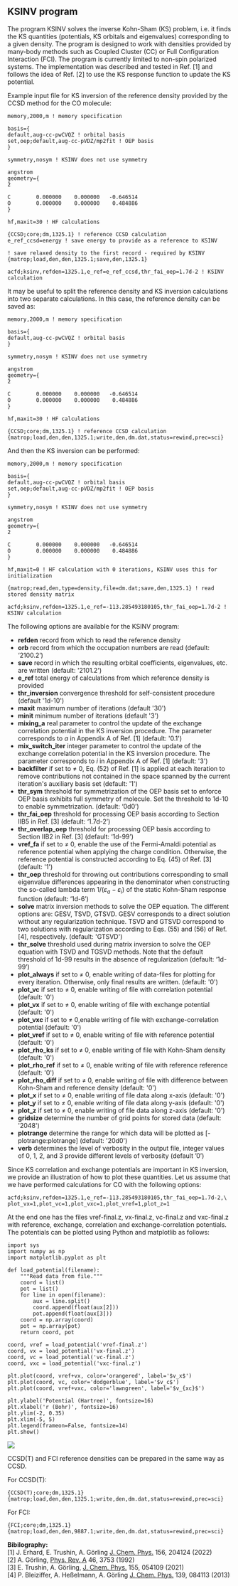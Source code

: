 ## KSINV program
The program KSINV solves the inverse Kohn-Sham (KS) problem, i.e. it finds the KS quantities (potentials, KS orbitals and eigenvalues) corresponding to a given density. The program is designed to work with densities provided by many-body methods such as Coupled Cluster (CC) or Full Configuration Interaction (FCI). The program is currently limited to non-spin polarized systems. The implementation was described and tested in Ref. [1] and follows the idea of Ref. [2] to use the KS response function to update the KS potential.

Example input file for KS inversion of the reference density provided by the CCSD method for the CO molecule:
```
memory,2000,m ! memory specification

basis={
default,aug-cc-pwCVQZ ! orbital basis
set,oep;default,aug-cc-pVDZ/mp2fit ! OEP basis
}

symmetry,nosym ! KSINV does not use symmetry

angstrom
geometry={
2

C        0.000000    0.000000   -0.646514
O        0.000000    0.000000    0.484886
}

hf,maxit=30 ! HF calculations

{CCSD;core;dm,1325.1} ! reference CCSD calculation
e_ref_ccsd=energy ! save energy to provide as a reference to KSINV

! save relaxed density to the first record - required by KSINV
{matrop;load,den,den,1325.1;save,den,1325.1}

acfd;ksinv,refden=1325.1,e_ref=e_ref_ccsd,thr_fai_oep=1.7d-2 ! KSINV calculation
```
It may be useful to split the reference density and KS inversion calculations into two separate calculations. In this case, the reference density can be saved as:
```
memory,2000,m ! memory specification

basis={
default,aug-cc-pwCVQZ ! orbital basis
}

symmetry,nosym ! KSINV does not use symmetry

angstrom
geometry={
2

C        0.000000    0.000000   -0.646514
O        0.000000    0.000000    0.484886
}

hf,maxit=30 ! HF calculations

{CCSD;core;dm,1325.1} ! reference CCSD calculation
{matrop;load,den,den,1325.1;write,den,dm.dat,status=rewind,prec=sci}
```
And then the KS inversion can be performed:
```
memory,2000,m ! memory specification

basis={
default,aug-cc-pwCVQZ ! orbital basis
set,oep;default,aug-cc-pVDZ/mp2fit ! OEP basis
}

symmetry,nosym ! KSINV does not use symmetry

angstrom
geometry={
2

C        0.000000    0.000000   -0.646514
O        0.000000    0.000000    0.484886
}

hf,maxit=0 ! HF calculation with 0 iterations, KSINV uses this for initialization

{matrop;read,den,type=density,file=dm.dat;save,den,1325.1} ! read stored density matrix

acfd;ksinv,refden=1325.1,e_ref=-113.285493180105,thr_fai_oep=1.7d-2 ! KSINV calculation
```
The following options are available for the KSINV program:
- **refden** record from which to read the reference density
- **orb** record from which the occupation numbers are read (default: ‘2100.2’)
- **save** record in which the resulting orbital coefficients, eigenvalues, etc. are written (default: '2101.2')
- **e_ref** total energy of calculations from which reference density is provided
- **thr_inversion** convergence threshold for self-consistent procedure (default '1d-10')
- **maxit** maximum number of iterations (default '30')
- **minit** minimum number of iterations (default '3')
- **mixing_a**  real parameter to control the update of the exchange correlation potential in the KS inversion procedure. The parameter corresponds to $a$ in Appendix A of Ref. [1] (default: '0.1')
- **mix_switch_iter** integer parameter to control the update of the exchange correlation potential in the KS inversion procedure. The parameter corresponds to $i$ in Appendix A of Ref. [1] (default: '3')
- **backfilter** if set to $\neq$ 0, Eq. (52) of Ref. [1] is applied at each iteration to remove contributions not contained in the space spanned by the current iteration's auxiliary basis set (default: '1')
- **thr_sym** threshold for symmetrization of the OEP basis set to enforce OEP basis exhibits full symmetry of molecule. Set the threshold to 1d-10 to enable symmetrization. (default: ‘0d0’)
- **thr_fai_oep** threshold for processing OEP basis according to Section IIB5 in Ref. [3] (default: ‘1.7d-2’)
- **thr_overlap_oep** threshold for processing OEP basis according to Section IIB2 in Ref. [3] (default: ‘1d-99’)
- **vref_fa** if set to $\neq$ 0, enable the use of the Fermi-Amaldi potential as reference potential when applying the charge condition. Otherwise, the reference potential is constructed according to Eq. (45) of Ref. [3] (default: '1')
- **thr_oep** threshold for throwing out contributions corresponding to small eigenvalue differences appearing in the denominator when constructing the so-called lambda term $1/(\varepsilon_a - \varepsilon_i)$ of the static Kohn-Sham response function (default: ‘1d-6’)
- **solve** matrix inversion methods to solve the OEP equation. The different options are: GESV, TSVD, GTSVD. GESV corresponds to a direct solution without any regularization technique. TSVD and GTSVD correspond to two solutions with regularization according to Eqs. (55) and (56) of Ref. [4], respectively. (default: 'GTSVD')
- **thr_solve** threshold used during matrix inversion to solve the OEP equation with TSVD and TGSVD methods. Note that the default threshold of 1d-99 results in the absence of regularization (default: ‘1d-99’)
- **plot_always** if set to $\neq$ 0, enable writing of data-files for plotting for every iteration. Otherwise, only final results are written. (default: '0')
- **plot_vc** if set to $\neq$ 0, enable writing of file with correlation potential (default: '0')
- **plot_vx** if set to $\neq$ 0, enable writing of file with exchange potential (default: '0')
- **plot_vxc** if set to $\neq$ 0,enable writing of file with exchange-correlation potential (default: '0')
- **plot_vref** if set to $\neq$ 0, enable writing of file with reference potential (default: '0')
- **plot_rho_ks** if set to $\neq$ 0, enable writing of file with Kohn-Sham density (default: '0')
- **plot_rho_ref** if set to $\neq$ 0, enable writing of file with reference reference (default: '0')
- **plot_rho_diff** if set to $\neq$ 0, enable writing of file with difference between Kohn-Sham and reference density (default: '0')
- **plot_x** if set to $\neq$ 0, enable writing of file data along x-axis (default: '0')
- **plot_y** if set to $\neq$ 0, enable writing of file data along y-axis (default: '0')
- **plot_z** if set to $\neq$ 0, enable writing of file data along z-axis (default: '0')
- **gridsize** determine the number of grid points for stored data (default: '2048')
- **plotrange** determine the range for which data will be plotted as [-plotrange:plotrange] (default: '20d0')
- **verb** determines the level of verbosity in the output file, integer values of 0, 1, 2, and 3 provide different levels of verbosity (default ’0’)

Since KS correlation and exchange potentials are important in KS inversion, we provide an illustration of how to plot these quantities. Let us assume that we have performed calculations for CO with the following options:
```
acfd;ksinv,refden=1325.1,e_ref=-113.285493180105,thr_fai_oep=1.7d-2,\
plot_vx=1,plot_vc=1,plot_vxc=1,plot_vref=1,plot_z=1
```
At the end one has the files vref-final.z, vx-final.z, vc-final.z and vxc-final.z with reference, exchange, correlation and exchange-correlation potentials. The potentials can be plotted using Python and matplotlib as follows:
```
import sys
import numpy as np
import matplotlib.pyplot as plt

def load_potential(filename):
    """Read data from file."""
    coord = list()
    pot = list()
    for line in open(filename):
        aux = line.split()
        coord.append(float(aux[2]))
        pot.append(float(aux[3]))
    coord = np.array(coord)
    pot = np.array(pot)
    return coord, pot

coord, vref = load_potential('vref-final.z')
coord, vx = load_potential('vx-final.z')
coord, vc = load_potential('vc-final.z')
coord, vxc = load_potential('vxc-final.z')

plt.plot(coord, vref+vx, color='orangered', label='$v_x$')
plt.plot(coord, vc, color='dodgerblue', label='$v_c$')
plt.plot(coord, vref+vxc, color='lawngreen', label='$v_{xc}$')

plt.ylabel('Potential (Hartree)', fontsize=16)
plt.xlabel('r (Bohr)', fontsize=16)
plt.ylim(-2, 0.35)
plt.xlim(-5, 5)
plt.legend(frameon=False, fontsize=14)
plt.show()
```
![](ksinv_co.png)

CCSD(T) and FCI reference densities can be prepared in the same way as CCSD.

For CCSD(T):
```
{CCSD(T);core;dm,1325.1}
{matrop;load,den,den,1325.1;write,den,dm.dat,status=rewind,prec=sci}
```
For FCI:
```
{FCI;core;dm,1325.1}
{matrop;load,den,den,9887.1;write,den,dm.dat,status=rewind,prec=sci}
```
**Bibilography:**  
[1] J. Erhard, E. Trushin, A. Görling [J. Chem. Phys.](https://aip.scitation.org/doi/full/10.1063/5.0087356) 156, 204124 (2022)  
[2] A. Görling, [Phys. Rev. A](https://journals.aps.org/pra/abstract/10.1103/PhysRevA.46.3753) 46, 3753 (1992)  
[3] E. Trushin, A. Görling, [J. Chem. Phys.](https://aip.scitation.org/doi/full/10.1063/5.0056431) 155, 054109 (2021)  
[4] P. Bleiziffer, A. Heßelmann, A. Görling [J. Chem. Phys.](https://doi.org/10.1063/1.4818984) 139, 084113 (2013)